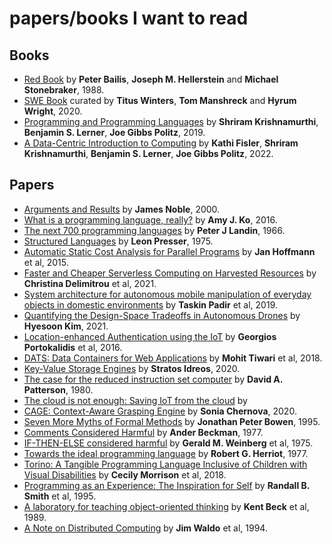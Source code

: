 # papers/books I want to read

## Books
<!-- * [seneca - letters from a stoic](https://www.amazon.com/Letters-Penguin-Classics-Lucius-Annaeus/dp/0140442103) by **Penguin Classics**, ?.
* [epictetus - discourse and selected writings](https://www.amazon.com/Discourses-Selected-Writings-Penguin-Classics/dp/0140449469) by **Penguin Classics**, ?. -->
<!-- * [Let's go!!](https://lets-go.alexedwards.net/) by **Alex Edwards**, 2017. -->
<!-- * [Distributed Algorithms](https://jukkasuomela.fi/da/) by **Jukka Suomela**, 2014. -->
* [Red Book]() by **Peter Bailis**, **Joseph M. Hellerstein** and **Michael Stonebraker**, 1988.
* [SWE Book](https://abseil.io/resources/swe-book/html/toc.html) curated by **Titus Winters**, **Tom Manshreck** and **Hyrum Wright**, 2020.
* [Programming and Programming Languages](https://papl.cs.brown.edu/2020/) by **Shriram Krishnamurthi**, **Benjamin S. Lerner**, **Joe Gibbs Politz**, 2019.
* [A Data-Centric Introduction to Computing](https://dcic-world.org/2022-08-28/index.html) by **Kathi Fisler**, **Shriram Krishnamurthi**, **Benjamin S. Lerner**, **Joe Gibbs Politz**, 2022.


## Papers
* [Arguments and Results]() by **James Noble**, 2000.
* [What is a programming language, really?](https://dl.acm.org/doi/abs/10.1145/3001878.3001880) by **Amy J. Ko**, 2016.
* [The next 700 programming languages](https://dl.acm.org/doi/10.1145/365230.365257) by **Peter J Landin**, 1966.
* [Structured Languages](https://dl.acm.org/doi/10.1145/987305.987311) by **Leon Presser**, 1975.
* [Automatic Static Cost Analysis for Parallel Programs](http://www.cs.cmu.edu/~janh/assets/pdf/HoffmannS15.pdf) by **Jan Hoffmann** et al, 2015.
* [Faster and Cheaper Serverless Computing on Harvested Resources]() by **Christina Delimitrou** et al, 2021.
* [System architecture for autonomous mobile manipulation of everyday objects in domestic environments]() by **Taskin Padir** et al, 2019.
* [Quantifying the Design-Space Tradeoffs in Autonomous Drones](https://hparch.gatech.edu/papers/hadidi-asplos21-drone.pdf) by **Hyesoon Kim**, 2021.
* [Location-enhanced Authentication using the IoT](https://www.portokalidis.net/files/icelus_acsac16.pdf) by **Georgios Portokalidis** et al, 2016.
* [DATS: Data Containers for Web Applications](http://spark.ece.utexas.edu/pubs/ASPLOS-18-DATS.pdf) by **Mohit Tiwari** et al, 2018.
* [Key-Value Storage Engines](https://stratos.seas.harvard.edu/publications/key-value-storage-engines) by **Stratos Idreos**, 2020.
* [The case for the reduced instruction set computer](https://dl.acm.org/doi/10.1145/641914.641917) by **David A. Patterson**, 1980.
* [The cloud is not enough: Saving IoT from the cloud]() by 
* [CAGE: Context-Aware Grasping Engine](https://rail.gatech.edu/assets/files/Liu_ICRA20.pdf) by **Sonia Chernova**, 2020.
* [Seven More Myths of Formal Methods](https://www.researchgate.net/publication/224001134_Seven_More_Myths_of_Formal_Methods) by **Jonathan Peter Bowen**, 1995.
* [Comments Considered Harmful](https://dl.acm.org/doi/epdf/10.1145/954654.954664) by **Ander Beckman**, 1977.
* [IF-THEN-ELSE considered harmful](https://dl.acm.org/doi/10.1145/956028.956032) by **Gerald M. Weinberg** et al, 1975.
* [Towards the ideal programming language](https://dl.acm.org/doi/abs/10.1145/390019.808311) by **Robert G. Herriot**, 1977.
* [Torino: A Tangible Programming Language Inclusive of Children with Visual Disabilities](https://www.tandfonline.com/doi/abs/10.1080/07370024.2018.1512413) by **Cecily Morrison** et al, 2018.
* [Programming as an Experience: The Inspiration for Self](https://dl.acm.org/doi/10.5555/646153.679530) by **Randall B. Smith** et al, 1995.
* [A laboratory for teaching object-oriented thinking](https://dl.acm.org/doi/10.1145/74877.74879) by **Kent Beck** et al, 1989.
* [A Note on Distributed Computing](https://dl.acm.org/doi/book/10.5555/974938) by **Jim Waldo** et al, 1994.






